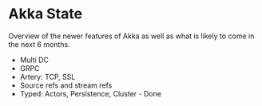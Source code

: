 # Akka State

Overview of the newer features of Akka as well as what is likely to come in the
next 6 months.

* Multi DC
* GRPC
* Artery: TCP, SSL
* Source refs and stream refs
* Typed: Actors, Persistence, Cluster - Done

